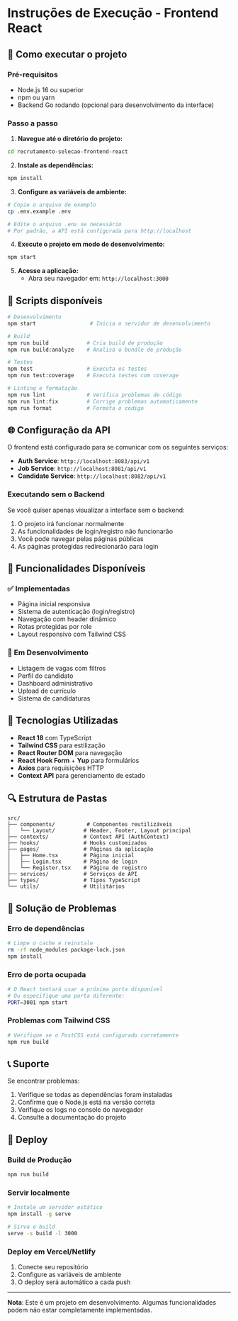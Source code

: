 # Instruções de Execução - Frontend React

## 🚀 Como executar o projeto

### Pré-requisitos
- Node.js 16 ou superior
- npm ou yarn
- Backend Go rodando (opcional para desenvolvimento da interface)

### Passo a passo

1. **Navegue até o diretório do projeto:**
```bash
cd recrutamento-selecao-frontend-react
```

2. **Instale as dependências:**
```bash
npm install
```

3. **Configure as variáveis de ambiente:**
```bash
# Copie o arquivo de exemplo
cp .env.example .env

# Edite o arquivo .env se necessário
# Por padrão, a API está configurada para http://localhost
```

4. **Execute o projeto em modo de desenvolvimento:**
```bash
npm start
```

5. **Acesse a aplicação:**
   - Abra seu navegador em: `http://localhost:3000`

## 🔧 Scripts disponíveis

```bash
# Desenvolvimento
npm start                 # Inicia o servidor de desenvolvimento

# Build
npm run build            # Cria build de produção
npm run build:analyze    # Analisa o bundle de produção

# Testes
npm test                 # Executa os testes
npm run test:coverage    # Executa testes com coverage

# Linting e formatação
npm run lint             # Verifica problemas de código
npm run lint:fix         # Corrige problemas automaticamente
npm run format           # Formata o código
```

## 🌐 Configuração da API

O frontend está configurado para se comunicar com os seguintes serviços:

- **Auth Service**: `http://localhost:8083/api/v1`
- **Job Service**: `http://localhost:8081/api/v1`
- **Candidate Service**: `http://localhost:8082/api/v1`

### Executando sem o Backend

Se você quiser apenas visualizar a interface sem o backend:

1. O projeto irá funcionar normalmente
2. As funcionalidades de login/registro não funcionarão
3. Você pode navegar pelas páginas públicas
4. As páginas protegidas redirecionarão para login

## 📱 Funcionalidades Disponíveis

### ✅ Implementadas
- Página inicial responsiva
- Sistema de autenticação (login/registro)
- Navegação com header dinâmico
- Rotas protegidas por role
- Layout responsivo com Tailwind CSS

### 🚧 Em Desenvolvimento
- Listagem de vagas com filtros
- Perfil do candidato
- Dashboard administrativo
- Upload de currículo
- Sistema de candidaturas

## 🎨 Tecnologias Utilizadas

- **React 18** com TypeScript
- **Tailwind CSS** para estilização
- **React Router DOM** para navegação
- **React Hook Form** + **Yup** para formulários
- **Axios** para requisições HTTP
- **Context API** para gerenciamento de estado

## 🔍 Estrutura de Pastas

```
src/
├── components/          # Componentes reutilizáveis
│   └── Layout/         # Header, Footer, Layout principal
├── contexts/           # Context API (AuthContext)
├── hooks/              # Hooks customizados
├── pages/              # Páginas da aplicação
│   ├── Home.tsx        # Página inicial
│   ├── Login.tsx       # Página de login
│   └── Register.tsx    # Página de registro
├── services/           # Serviços de API
├── types/              # Tipos TypeScript
└── utils/              # Utilitários
```

## 🐛 Solução de Problemas

### Erro de dependências
```bash
# Limpe o cache e reinstale
rm -rf node_modules package-lock.json
npm install
```

### Erro de porta ocupada
```bash
# O React tentará usar a próxima porta disponível
# Ou especifique uma porta diferente:
PORT=3001 npm start
```

### Problemas com Tailwind CSS
```bash
# Verifique se o PostCSS está configurado corretamente
npm run build
```

## 📞 Suporte

Se encontrar problemas:

1. Verifique se todas as dependências foram instaladas
2. Confirme que o Node.js está na versão correta
3. Verifique os logs no console do navegador
4. Consulte a documentação do projeto

## 🚀 Deploy

### Build de Produção
```bash
npm run build
```

### Servir localmente
```bash
# Instale um servidor estático
npm install -g serve

# Sirva o build
serve -s build -l 3000
```

### Deploy em Vercel/Netlify
1. Conecte seu repositório
2. Configure as variáveis de ambiente
3. O deploy será automático a cada push

---

**Nota**: Este é um projeto em desenvolvimento. Algumas funcionalidades podem não estar completamente implementadas.
